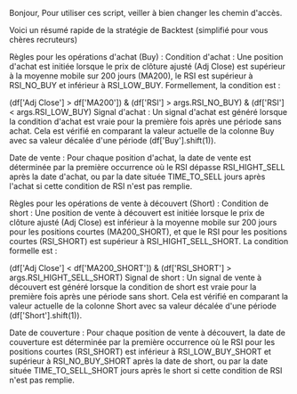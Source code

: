 Bonjour,
Pour utiliser ces script, veiller à bien changer les chemin d'accès.

Voici un résumé rapide de la stratégie de Backtest (simplifié pour vous chères recruteurs)

Règles pour les opérations d'achat (Buy) :
Condition d'achat : Une position d'achat est initiée lorsque le prix de clôture ajusté (Adj Close) est supérieur à la moyenne mobile sur 200 jours (MA200),
le RSI est supérieur à RSI_NO_BUY et inférieur à RSI_LOW_BUY. Formellement, la condition est :

(df['Adj Close'] > df['MA200']) & (df['RSI'] > args.RSI_NO_BUY) & (df['RSI'] < args.RSI_LOW_BUY)
Signal d'achat : Un signal d'achat est généré lorsque la condition d'achat est vraie pour la première fois après une période sans achat.
Cela est vérifié en comparant la valeur actuelle de la colonne Buy avec sa valeur décalée d'une période (df['Buy'].shift(1)).

Date de vente : Pour chaque position d'achat, la date de vente est déterminée par la première occurrence où le RSI dépasse RSI_HIGHT_SELL après la date d'achat,
ou par la date située TIME_TO_SELL jours après l'achat si cette condition de RSI n'est pas remplie.

Règles pour les opérations de vente à découvert (Short) :
Condition de short : Une position de vente à découvert est initiée lorsque le prix de clôture ajusté (Adj Close) est inférieur à la moyenne mobile sur 200 jours pour les positions courtes (MA200_SHORT),
et que le RSI pour les positions courtes (RSI_SHORT) est supérieur à RSI_HIGHT_SELL_SHORT. La condition formelle est :

(df['Adj Close'] < df['MA200_SHORT']) & (df['RSI_SHORT'] > args.RSI_HIGHT_SELL_SHORT)
Signal de short : Un signal de vente à découvert est généré lorsque la condition de short est vraie pour la première fois après une période sans short. 
Cela est vérifié en comparant la valeur actuelle de la colonne Short avec sa valeur décalée d'une période (df['Short'].shift(1)).

Date de couverture : Pour chaque position de vente à découvert, la date de couverture est déterminée par la première occurrence où le RSI pour les positions courtes (RSI_SHORT)
est inférieur à RSI_LOW_BUY_SHORT et supérieur à RSI_NO_BUY_SHORT après la date de short, ou par la date située TIME_TO_SELL_SHORT jours après le short si cette condition de RSI n'est pas remplie.

